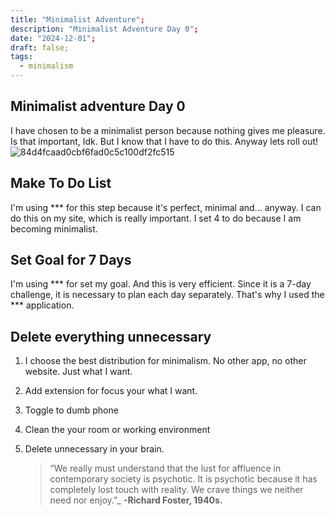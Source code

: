 ```yaml
---
title: "Minimalist Adventure";
description: "Minimalist Adventure Day 0";
date: "2024-12-01";
draft: false;
tags:
  - minimalism
---
```


## Minimalist adventure Day 0
I have chosen to be a minimalist person because nothing gives me pleasure. Is that important, Idk. But I know that I have to do this. Anyway lets roll out!
![84d4fcaad0cbf6fad0c5c100df2fc515](https://github.com/user-attachments/assets/a061c3e1-86f8-4dce-9042-41d9c33b4715)

## Make To Do List
I'm using *** for this step because it's perfect, minimal and... anyway. I can do this on my site, which is really important. I set 4 to do because I am becoming minimalist.


## Set Goal for 7 Days 

I'm using *** for set my goal. And this is very efficient. Since it is a 7-day challenge, it is necessary to plan each day separately. That's why I used the *** application.

## Delete everything unnecessary

1. I choose the best distribution for minimalism. No other app, no other website. Just what I want.
2. Add extension for focus your what I want.
3. Toggle to dumb phone
4. Clean the your room or working environment
5. Delete unnecessary in your brain.

	>“We really must understand that the lust for affluence in contemporary society is psychotic. It is psychotic because it has completely lost touch with reality. We crave things we neither need nor enjoy.”_ **-Richard Foster, 1940s.**

